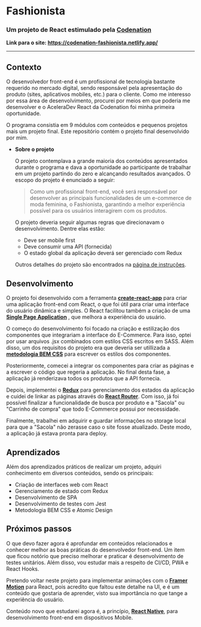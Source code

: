 # Fashionista
### Um projeto de React estimulado pela [Codenation](https://www.codenation.dev/)

**Link para o site: https://codenation-fashionista.netlify.app/**

---

## Contexto

O desenvolvedor front-end é um profissional de tecnologia bastante requerido no mercado digital, sendo responsável pela apresentação do produto (sites, aplicativos mobiles, etc.) para o cliente. Como me interesso por essa área de desenvolvimento, procurei por meios em que poderia me desenvolver e o AceleraDev React da Codenation foi minha primeira oportunidade.

O programa consistia em 9 módulos com conteúdos e pequenos projetos mais um projeto final. Este repositório contém o projeto final desenvolvido por mim.

- **Sobre o projeto**

	O projeto contemplava a grande maioria dos conteúdos apresentados durante o programa e dava a oportunidade ao participante de trabalhar em um projeto partindo do zero e alcançando resultados avançados. O escopo do projeto é enunciado a seguir:

	> Como um profissional front-end, você será responsável por desenvolver as principais funcionalidades de um e-commerce de moda feminina, o Fashionista, garantindo a melhor experiência possível para os usuários interagirem com os produtos.

	O projeto deveria seguir algumas regras que direcionavam o desenvolvimento. Dentre elas estão:

	- Deve ser mobile first
	- Deve consumir uma API (fornecida)
	- O estado global da aplicação deverá ser gerenciado com Redux

	Outros detalhes do projeto são encontrados na [página de instruções](https://wwww.codenation.dev/private-journey/react-online-1/challenge/ecommerce).

## Desenvolvimento

O projeto foi desenvolvido com a ferramenta **[create-react-app](https://github.com/facebook/create-react-app)** para criar uma aplicação front-end com React, o que foi útil para criar uma interface do usuário dinâmica e simples. O React facilitou também a criação de uma **[Single Page Application](https://en.wikipedia.org/wiki/Single-page_application)** , que melhora a experiência do usuário.

O começo do desenvolvimento foi focado na criação e estilização dos componentes que integrariam a interface do E-Commerce. Para isso, optei por usar arquivos .jsx combinados com estilos CSS escritos em SASS. Além disso, um dos requisitos do projeto era que deveria ser utillizada a **[metodologia BEM CSS](http://getbem.com/introduction/)** para escrever os estilos dos componentes.

Posteriormente, comecei a integrar os componentes para criar as páginas e a escrever o código que regeria a aplicação. No final desta fase, a aplicação já renderizava todos os produtos que a API fornecia.

Depois, implementei o **[Redux](https://redux.js.org/)** para gerenciamento dos estados da aplicação e cuidei de linkar as páginas através do **[React Router](https://reacttraining.com/react-router/)**. Com isso, já foi possível finalizar a funcionalidade de busca por produto e a "Sacola" ou "Carrinho de compra" que todo E-Commerce possui por necessidade.

Finalmente, trabalhei em adquirir e guardar informações no storage local para que a "Sacola" não zerasse caso o site fosse atualizado. Deste modo, a aplicação já estava pronta para deploy.

## Aprendizados

Além dos aprendizados práticos de realizar um projeto, adquiri conhecimento em diversos conteúdos, sendo os principais:

- Criação de interfaces web com React
- Gerenciamento de estado com Redux
- Desenvolvimento de SPA
- Desenvolvimento de testes com Jest
- Metodologia BEM CSS e Atomic Design

## Próximos passos

O que devo fazer agora é aprofundar em conteúdos relacionados e conhecer melhor as boas práticas do desenvolvedor front-end. Um item que ficou notório que preciso melhorar e praticar é desenvolvimento de testes unitários. Além disso, vou estudar mais a respeito de CI/CD, PWA e React Hooks.

Pretendo voltar neste projeto para implementar animações com o **[Framer Motion](https://www.framer.com/motion/)** para React, pois acredito que faltou este detalhe na UI, e é um conteúdo que gostaria de aprender, visto sua importância no que tange a experiência do usuário.

Conteúdo novo que estudarei agora é, a princípio, **[React Native](https://reactnative.dev/)**, para desenvolvimento front-end em dispositivos Mobile.
